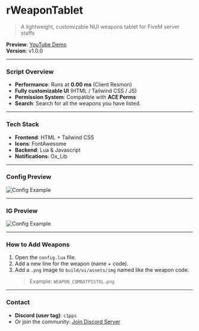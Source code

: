 
# **rWeaponTablet**
> A lightweight, customizable NUI weapons tablet for FiveM server staffs

**Preview**: [YouTube Demo](https://www.youtube.com/watch?v=6GjJmVp1l1o)  
**Version**: v1.0.0  

---

### **Script Overview**

- **Performance**: Runs at **0.00 ms** (Client Resmon)
- **Fully customizable UI** (HTML / Tailwind CSS / JS)
- **Permission System**: Compatible with **ACE Perms**
- **Search**: Search for all the weapons you have listed.

---

### **Tech Stack**

- **Frontend**: HTML + Tailwind CSS  
- **Icons**: FontAwesome  
- **Backend**: Lua & Javascript  
- **Notifications**: Ox_Lib

---

### **Config Preview**

![Config Example](https://cdn.discordapp.com/attachments/1276361453049483347/1368343403091197962/image.png?ex=6817e099&is=68168f19&hm=9316610316953970d019f695b72e60802062a73eaba17b18437bf41322cddecd&)

---

### **IG Preview**

![Config Example](https://cdn.discordapp.com/attachments/1276361453049483347/1368350087901614221/image.png?ex=6817e6d3&is=68169553&hm=0e0ab8dd6001a0a621c0300559150ab0aa00f0a530b6db9bf1617e4072cda0b4&)

---

### **How to Add Weapons**

1. Open the `config.lua` file.  
2. Add a new line for the weapon (name + code).  
3. Add a `.png` image to `build/ui/assets/img` named like the weapon code.  
   > Example: `WEAPON_COMBATPISTOL.png`

---

### **Contact**

- **Discord (user tag)**: `c1pps`  
- Or join the community: [Join Discord Server](https://discord.gg/UtXSG9bE)
